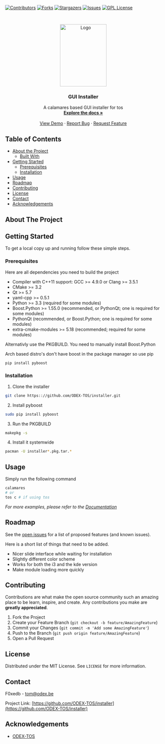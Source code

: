 
[![Contributors][contributors-shield]][contributors-url]
[![Forks][forks-shield]][forks-url]
[![Stargazers][stars-shield]][stars-url]
[![Issues][issues-shield]][issues-url]
[![GPL License][license-shield]][license-url]



<!-- PROJECT LOGO -->
<br />
<p align="center">
  <a href="https://github.com/ODEX-TOS/installer">
    <img src="https://tos.odex.be/images/logo.svg" alt="Logo" width="150" height="200">
  </a>

  <h3 align="center">GUI Installer</h3>

  <p align="center">
    A calamares based GUI installer for tos
    <br />
    <a href="https://github.com/ODEX-TOS/installer"><strong>Explore the docs »</strong></a>
    <br />
    <br />
    <a href="https://github.com/ODEX-TOS/installer">View Demo</a>
    ·
    <a href="https://github.com/ODEX-TOS/installer/issues">Report Bug</a>
    ·
    <a href="https://github.com/ODEX-TOS/installer/issues">Request Feature</a>
  </p>
</p>



<!-- TABLE OF CONTENTS -->
## Table of Contents

* [About the Project](#about-the-project)
  * [Built With](#built-with)
* [Getting Started](#getting-started)
  * [Prerequisites](#prerequisites)
  * [Installation](#installation)
* [Usage](#usage)
* [Roadmap](#roadmap)
* [Contributing](#contributing)
* [License](#license)
* [Contact](#contact)
* [Acknowledgements](#acknowledgements)



<!-- ABOUT THE PROJECT -->
## About The Project


<!-- GETTING STARTED -->
## Getting Started

To get a local copy up and running follow these simple steps.

### Prerequisites

Here are all dependencies you need to build the project
* Compiler with C++11 support: GCC >= 4.9.0 or Clang >= 3.5.1
* CMake >= 3.2
* Qt >= 5.7
* yaml-cpp >= 0.5.1
* Python >= 3.3 (required for some modules)
* Boost.Python >= 1.55.0 (recommended, or PythonQt; one is required for some modules)
* PythonQt (recommended, or Boost.Python; one is required for some modules)
* extra-cmake-modules >= 5.18 (recommended; required for some modules)

Alternativly use the PKGBUILD. You need to manually install Boost.Python

Arch based distro's don't have boost in the package manager so use pip

```bash
pip install pyboost
```

### Installation
 
1. Clone the installer
```sh
git clone https:://github.com/ODEX-TOS/installer.git
```
2. Install pyboost
```sh
sudo pip install pyboost
```
3. Run the PKGBUILD
```sh
makepkg -s
```
4. Install it systemwide
```sh
pacman -U installer*.pkg.tar.*
```



<!-- USAGE EXAMPLES -->
## Usage

Simply run the following command
```bash
calamares
# or
tos c # if using tos
```

_For more examples, please refer to the [Documentation](https://tos.odex.be/blog)_



<!-- ROADMAP -->
## Roadmap

See the [open issues](https://github.com/ODEX-TOS/installer/issues) for a list of proposed features (and known issues).

Here is a short list of things that need to be added.

* Nicer slide interface while waiting for installation
* Slightly different color scheme
* Works for both the i3 and the kde version
* Make module loading more quickly



<!-- CONTRIBUTING -->
## Contributing

Contributions are what make the open source community such an amazing place to be learn, inspire, and create. Any contributions you make are **greatly appreciated**.

1. Fork the Project
2. Create your Feature Branch (`git checkout -b feature/AmazingFeature`)
3. Commit your Changes (`git commit -m 'Add some AmazingFeature'`)
4. Push to the Branch (`git push origin feature/AmazingFeature`)
5. Open a Pull Request



<!-- LICENSE -->
## License

Distributed under the MIT License. See `LICENSE` for more information.



<!-- CONTACT -->
## Contact

F0xedb - tom@odex.be

Project Link: [https://github.com/ODEX-TOS/installer](https://github.com/ODEX-TOS/installer)



<!-- ACKNOWLEDGEMENTS -->
## Acknowledgements

* [ODEX-TOS](https://github.com/ODEX-TOS/installer)





<!-- MARKDOWN LINKS & IMAGES -->
<!-- https://www.markdownguide.org/basic-syntax/#reference-style-links -->
[contributors-shield]: https://img.shields.io/github/contributors/ODEX-TOS/installer.svg?style=flat-square
[contributors-url]: https://github.com/ODEX-TOS/installer/graphs/contributors
[forks-shield]: https://img.shields.io/github/forks/ODEX-TOS/installer.svg?style=flat-square
[forks-url]: https://github.com/ODEX-TOS/installer/network/members
[stars-shield]: https://img.shields.io/github/stars/ODEX-TOS/installer.svg?style=flat-square
[stars-url]: https://github.com/ODEX-TOS/installer/stargazers
[issues-shield]: https://img.shields.io/github/issues/ODEX-TOS/installer.svg?style=flat-square
[issues-url]: https://github.com/ODEX-TOS/installer/issues
[license-shield]: https://img.shields.io/github/license/ODEX-TOS/installer.svg?style=flat-square
[license-url]: https://github.com/ODEX-TOS/installer/blob/master/LICENSE.txt
[product-screenshot]: https://tos.odex.be/images/logo.svg
